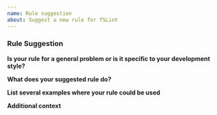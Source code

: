 ```yaml
---
name: Rule suggestion
about: Suggest a new rule for TSLint
---
```


### Rule Suggestion

**Is your rule for a general problem or is it specific to your development style?**

**What does your suggested rule do?**

**List several examples where your rule could be used**

**Additional context**
